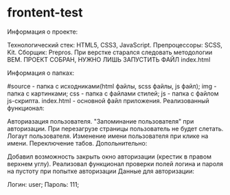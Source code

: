 # frontent-test

Информация о проекте:

Технологический стек: HTML5, CSS3, JavaScript.
Препроцессоры: SCSS, Kit.
Сборщик: Prepros.
При верстке старался следовать методологии BEM.
ПРОЕКТ СОБРАН, НУЖНО ЛИШЬ ЗАПУСТИТЬ ФАЙЛ index.html

Информация о папках:

#source - папка с исходниками(html файлы, scss файлы, js файл);
img - папка с картинками;
css - папка с файлами стилей;
js - папка с файлом js-скрипта.
index.html - основной файл приложения.
Реализованный функционал:

Авториазация пользователя.
"Запоминание пользователя" при авторизации. При перезагрузе страницы пользователь не будет слетать.
Логаут пользователя.
Изменение имени пользователя при клике на имени.
Переключение табов.
Допольнительно:

Добавил возможность закрыть окно авторизации (крестик в правом верхнем углу).
Реализовал функционал проверки полей логина и пароля на пустоту при попытке авторизации
Данные для авторизации:

Логин: user;
Пароль: 111;
